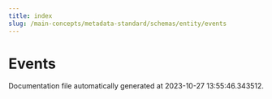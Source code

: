 ```yaml
---
title: index
slug: /main-concepts/metadata-standard/schemas/entity/events
---
```


# Events

Documentation file automatically generated at 2023-10-27 13:55:46.343512.
